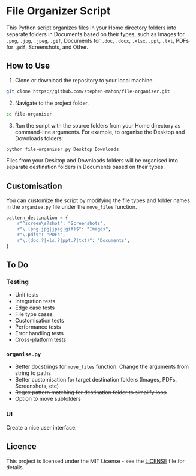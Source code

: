 # File Organizer Script

This Python script organizes files in your Home directory folders into separate folders in Documents based on their types, such as Images for `.png`, `.jpg`, `.jpeg`, `.gif`, Documents for `.doc`, `.docx`, `.xlsx`, `.ppt`, `.txt`, PDFs for `.pdf`, Screenshots, and Other.

## How to Use

1. Clone or download the repository to your local machine.

```bash
git clone https://github.com/stephen-mahon/file-organiser.git
```

2. Navigate to the project folder.

```bash
cd file-organiser
```

3. Run the script with the source folders from your Home directory as command-line arguments. For example, to organise the Desktop and Downloads folders:

```bash
python file-organiser.py Desktop Downloads
```

Files from your Desktop and Downloads folders will be organised into separate destination folders in Documents based on their types.

## Customisation

You can customize the script by modifying the file types and folder names in the `organise.py` file under the `move_files` function.

```python
pattern_destination = {
    r"^screen\s?shot": "Screenshots",
    r"\.(png|jpg|jpeg|gif)$": "Images",
    r"\.pdf$": "PDFs",
    r"\.(doc.?|xls.?|ppt.?|txt)": "Documents",
}
```

## To Do

### Testing

- Unit tests
- Integration tests
- Edge case tests
- File type cases
- Customisation tests
- Performance tests
- Error handling tests
- Cross-platform tests

### `organise.py`

- Better docstrings for `move_files` function. Change the arguments from string to paths
- Better customisation for target destination folders (Images, PDFs, Screenshots, etc)
- ~~Regex pattern matching for destination folder to simplify loop~~
- Option to move subfolders

### UI

Create a nice user interface.

## Licence

This project is licensed under the MIT License - see the [LICENSE](./LICENSE) file for details.

